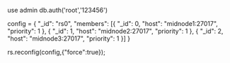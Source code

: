 
use admin
db.auth('root','123456')

config = { "_id": "rs0", "members": [{ "_id": 0, "host": "midnode1:27017", "priority": 1 }, { "_id": 1, "host": "midnode2:27017", "priority": 1 }, { "_id": 2, "host": "midnode3:27017", "priority": 1 }] }

rs.reconfig(config,{"force":true});
